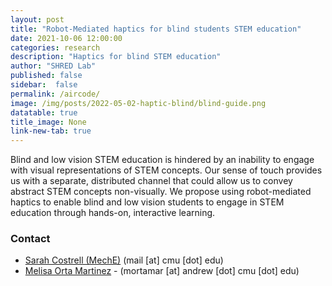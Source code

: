 ```yaml
---
layout: post
title: "Robot-Mediated haptics for blind students STEM education"
date: 2021-10-06 12:00:00
categories: research
description: "Haptics for blind STEM education"
author: "SHRED Lab"
published: false
sidebar:  false
permalink: /aircode/
image: /img/posts/2022-05-02-haptic-blind/blind-guide.png
datatable: true
title_image: None
link-new-tab: true
---
```


Blind and low vision STEM education is hindered by an inability to engage with visual representations of STEM concepts. Our sense of touch provides us with a separate, distributed channel that could allow us to convey abstract STEM concepts non-visually. We propose using robot-mediated haptics to enable blind and low vision students to engage in STEM education through hands-on, interactive learning.


### Contact
- [Sarah Costrell (MechE)](https://ri.cmu.edu) (mail [at] cmu [dot] edu) 
- [Melisa Orta Martinez](https://ri.cmu.edu) - (mortamar [at] andrew [dot] cmu [dot] edu)
